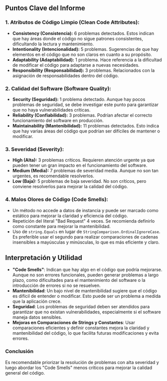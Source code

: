 ## Puntos Clave del Informe

### 1. **Atributos de Código Limpio (Clean Code Attributes):**
- **Consistency (Consistencia):** 6 problemas detectados. Estos indican que hay áreas donde el código no sigue patrones consistentes, dificultando la lectura y mantenimiento.
- **Intentionality (Intencionalidad):** 5 problemas. Sugerencias de que hay elementos en el código que no son claros en cuanto a su propósito.
- **Adaptability (Adaptabilidad):** 1 problema. Hace referencia a la dificultad de modificar el código para adaptarse a nuevas necesidades.
- **Responsibility (Responsabilidad):** 3 problemas. Relacionados con la asignación de responsabilidades dentro del código.

### 2. **Calidad del Software (Software Quality):**
- **Security (Seguridad):** 1 problema detectado. Aunque hay pocos problemas de seguridad, se debe investigar este punto para garantizar que no haya vulnerabilidades críticas.
- **Reliability (Confiabilidad):** 3 problemas. Podrían afectar el correcto funcionamiento del software en producción.
- **Maintainability (Mantenibilidad):** 11 problemas detectados. Esto indica que hay varias áreas del código que podrían ser difíciles de mantener o modificar.

### 3. **Severidad (Severity):**
- **High (Alta):** 3 problemas críticos. Requieren atención urgente ya que pueden tener un gran impacto en el funcionamiento del software.
- **Medium (Media):** 7 problemas de severidad media. Aunque no son tan urgentes, es recomendable resolverlos.
- **Low (Baja):** 5 problemas de baja severidad. No son críticos, pero conviene resolverlos para mejorar la calidad del código.

### 4. **Malos Olores de Código (Code Smells):**
- Un método no accede a datos de instancia y puede ser marcado como estático para mejorar la claridad y eficiencia del código.
- Repetición del literal "Bad Request" 4 veces. Se recomienda definirlo como constante para mejorar la mantenibilidad.
- Uso de `string.Equals` en lugar de `StringComparison.OrdinalIgnoreCase`. Es preferible usar el segundo para realizar comparaciones de cadenas insensibles a mayúsculas y minúsculas, lo que es más eficiente y claro.

## Interpretación y Utilidad

- **"Code Smells"**: Indican que hay algo en el código que podría mejorarse. Aunque no son errores funcionales, pueden generar problemas a largo plazo, como dificultades para el mantenimiento del software o la introducción de errores si no se resuelven.
- **Mantenibilidad**: Un bajo nivel de mantenibilidad sugiere que el código es difícil de entender o modificar. Esto puede ser un problema a medida que la aplicación crece.
- **Seguridad**: Los problemas de seguridad deben ser atendidos para garantizar que no existan vulnerabilidades, especialmente si el software maneja datos sensibles.
- **Mejoras en Comparaciones de Strings y Constantes**: Usar comparaciones eficientes y definir constantes mejora la claridad y mantenibilidad del código, lo que facilita futuras modificaciones y evita errores.

### Conclusión
Es recomendable priorizar la resolución de problemas con alta severidad y luego abordar los "Code Smells" menos críticos para mejorar la calidad general del código.
